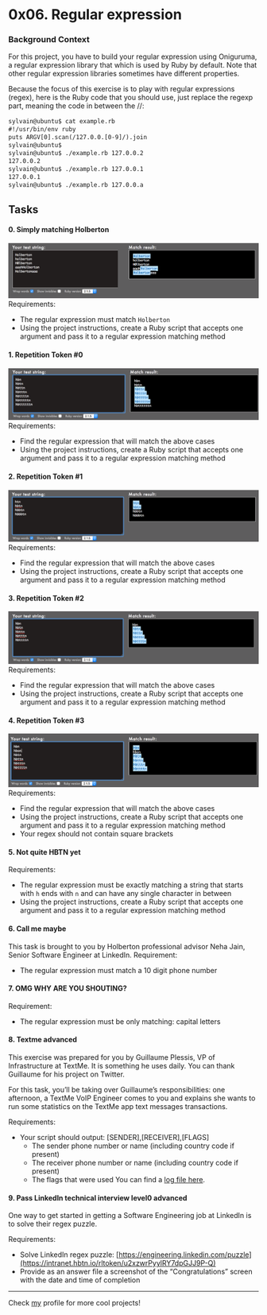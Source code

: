 # 0x06. Regular expression
### Background Context
For this project, you have to build your regular expression using Oniguruma, a regular expression library that which is used by Ruby by default. Note that other regular expression libraries sometimes have different properties.

Because the focus of this exercise is to play with regular expressions (regex), here is the Ruby code that you should use, just replace the regexp part, meaning the code in between the //:
```
sylvain@ubuntu$ cat example.rb
#!/usr/bin/env ruby
puts ARGV[0].scan(/127.0.0.[0-9]/).join
sylvain@ubuntu$
sylvain@ubuntu$ ./example.rb 127.0.0.2
127.0.0.2
sylvain@ubuntu$ ./example.rb 127.0.0.1
127.0.0.1
sylvain@ubuntu$ ./example.rb 127.0.0.a
```
## Tasks
#### 0. Simply matching Holberton
![Image example for task 0](https://github.com/sfrechou/holberton-system_engineering-devops/blob/master/0x06-regular_expressions/readme_images/task0.png)
Requirements:
* The regular expression must match `Holberton`
* Using the project instructions, create a Ruby script that accepts one argument and pass it to a regular expression matching method

#### 1. Repetition Token #0
![Image example for task 1](https://github.com/sfrechou/holberton-system_engineering-devops/blob/master/0x06-regular_expressions/readme_images/task1.png)
Requirements:
* Find the regular expression that will match the above cases
* Using the project instructions, create a Ruby script that accepts one argument and pass it to a regular expression matching method

#### 2. Repetition Token #1
![Image example for task 1](https://github.com/sfrechou/holberton-system_engineering-devops/blob/master/0x06-regular_expressions/readme_images/task2.png)
Requirements:
* Find the regular expression that will match the above cases
* Using the project instructions, create a Ruby script that accepts one argument and pass it to a regular expression matching method

#### 3. Repetition Token #2
![Image example for task 1](https://github.com/sfrechou/holberton-system_engineering-devops/blob/master/0x06-regular_expressions/readme_images/task3.png)
Requirements:
* Find the regular expression that will match the above cases
* Using the project instructions, create a Ruby script that accepts one argument and pass it to a regular expression matching method

#### 4. Repetition Token #3 
![Image example for task 1](https://github.com/sfrechou/holberton-system_engineering-devops/blob/master/0x06-regular_expressions/readme_images/task4.png)
Requirements:
* Find the regular expression that will match the above cases
* Using the project instructions, create a Ruby script that accepts one argument and pass it to a regular expression matching method
* Your regex should not contain square brackets

#### 5. Not quite HBTN yet
Requirements:
* The regular expression must be exactly matching a string that starts with `h` ends with `n` and can have any single character in between
* Using the project instructions, create a Ruby script that accepts one argument and pass it to a regular expression matching method

#### 6. Call me maybe
This task is brought to you by Holberton professional advisor Neha Jain, Senior Software Engineer at LinkedIn.
Requirement:
* The regular expression must match a 10 digit phone number

#### 7. OMG WHY ARE YOU SHOUTING?
Requirement:
* The regular expression must be only matching: capital letters

#### 8. Textme **advanced**
This exercise was prepared for you by Guillaume Plessis, VP of Infrastructure at TextMe. It is something he uses daily. You can thank Guillaume for his project on Twitter.

For this task, you’ll be taking over Guillaume’s responsibilities: one afternoon, a TextMe VoIP Engineer comes to you and explains she wants to run some statistics on the TextMe app text messages transactions.

Requirements:
* Your script should output: [SENDER],[RECEIVER],[FLAGS]
    - The sender phone number or name (including country code if present)
    - The receiver phone number or name (including country code if present)
    - The flags that were used
You can find a [log file here](http://intranet-projects-files.s3.amazonaws.com/holbertonschool-sysadmin_devops/78/text_messages.log).

#### 9. Pass LinkedIn technical interview level0 **advanced**
One way to get started in getting a Software Engineering job at LinkedIn is to solve their regex puzzle.

Requirements:
* Solve LinkedIn regex puzzle: [https://engineering.linkedin.com/puzzle](https://intranet.hbtn.io/rltoken/u2xzwrPyylRY7dpGJJ9P-Q)
* Provide as an answer file a screenshot of the “Congratulations” screen with the date and time of completion

---------------------------
Check [my](https://github.com/sfrechou) profile for more cool projects!